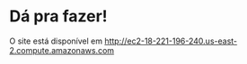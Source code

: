 # Dá pra fazer!

O site está disponível em http://ec2-18-221-196-240.us-east-2.compute.amazonaws.com
